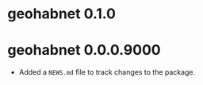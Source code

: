 # geohabnet 0.1.0

# geohabnet 0.0.0.9000

-   Added a `NEWS.md` file to track changes to the package.
